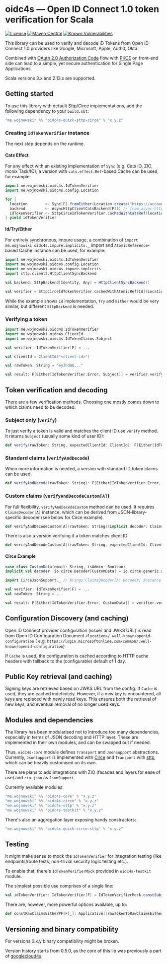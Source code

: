 # oidc4s — Open ID Connect 1.0 token verification for Scala 

[![License](http://img.shields.io/:license-MIT-green.svg)](https://opensource.org/licenses/MIT)
[![Maven Central](https://img.shields.io/maven-central/v/me.wojnowski/oidc4s-core_3.svg?color=blue)](https://search.maven.org/search?q=oidc4s)
[![Known Vulnerabilities](https://snyk.io/test/github/jwojnowski/oidc4s/badge.svg)](https://snyk.io/test/github/jwojnowski/oidc4s)

This library can be used to verify and decode ID Tokens from Open ID Connect 1.0 providers like Google, Microsoft,
Apple, Auth0, Okta.

Combined with [OAuth 2.0 Authorization Code](https://oauth.net/2/grant-types/authorization-code/) flow with [PKCE](https://oauth.net/2/pkce/)
on front-end side can lead to a simple, yet secure authentication for Single Page Applications.

Scala versions 3.x and 2.13.x are supported.

## Getting started

To use this library with default Sttp/Circe implementations, add the following dependency to your `build.sbt`:

```scala
"me.wojnowski" %% "oidc4s-quick-sttp-circe" % "x.y.z"
```

### Creating `IdTokenVerifier` instance

The next step depends on the runtime.

#### Cats Effect

For any effect with an existing implementation of `Sync` (e.g. Cats IO, ZIO, monix Task/IO),
a version with `cats.effect.Ref`-based Cache can be used, for example:

```scala
import me.wojnowski.oidc4s.IdTokenVerifier
import me.wojnowski.oidc4s.config.Location

for {
  location        <- Sync[F].fromEither(Location.create("https://accounts.google.com"))
  backend         <- AsyncHttpClientCatsBackend[F]() // from async-http-client-backend-cats
  idTokenVerifier <- SttpCirceIdTokenVerifier.cachedWithCatsRef(location)(backend)
} yield idTokenVerifier
```

#### Id/Try/Either

For entirely synchronous, impure usage, a combination of `import me.wojnowski.oidc4s.impure.implicits._` import
and `AtomicReference`-based Cache instance can be used, for example:

```scala
import me.wojnowski.oidc4s.IdTokenVerifier
import me.wojnowski.oidc4s.config.Location
import me.wojnowski.oidc4s.impure.implicits._
import sttp.client3.HttpClientSyncBackend

val backend: SttpBackend[Identity, Any] = HttpClientSyncBackend()

val verifier = SttpCirceIdTokenVerifier.cachedWithAtomicRef[Id](Location.unsafeCreate("https://accounts.google.com"))(backend)
```

While the example shows `Id` implementation, `Try` and `Either` would be very similar, but different
`SttpBackend` is needed.

### Verifying a token

```scala
import me.wojnowski.oidc4s.IdTokenVerifier
import me.wojnowski.oidc4s.ClientId
import me.wojnowski.oidc4s.IdTokenClaims.Subject

val verifier: IdTokenVerifier[F] = ...

val clientId = ClientId("<client-id>")

val rawToken: String = "eyJhdWQ..."

val result: F[Either[IdTokenVerifier.Error, Subject]] = verifier.verify(rawToken, clientId)
```

## Token verification and decoding

There are a few verification methods. Choosing one mostly comes down to which claims need to be decoded.

### Subject only (`verify`)
To just verify a token is valid and matches the client ID use `verify` method. It returns `Subject` (usually some kind of user ID):

```scala
def verify(rawToken: String, expectedClientId: ClientId): F[Either[IdTokenVerifier.Error, IdTokenClaims.Subject]]
```

### Standard claims (`verifyAndDecode`)
When more information is needed, a version with standard ID token claims can be used.

```scala
def verifyAndDecode(rawToken: String): F[Either[IdTokenVerifier.Error, IdTokenClaims]]
```

### Custom claims (`verifyAndDecodeCustom[A]`)
For full flexibility, `verifyAndDecodeCustom` method can be used. It requires `ClaimsDecoder[A]` instance, which
can be derived from JSON-library-specific decoder (see below for Circe example). 

```scala
def verifyAndDecodeCustom[A](rawToken: String)(implicit decoder: ClaimsDecoder[A]): F[Either[IdTokenVerifier.Error, A]]
```
There is also a version verifying if a token matches client ID:
```scala
def verifyAndDecodeCustom[A](rawToken: String, expectedClientId: ClientId)(implicit decoder: ClaimsDecoder[A]): F[Either[IdTokenVerifier.Error, A]]
```
#### Circe Example
```scala
case class CustomData(email: String, isAdmin: Boolean)
implicit val decoder: io.circe.Decoder[CustomData] = io.circe.generic.semiauto.deriveDecoder

import CirceJsonSupport._ // brings ClaimsDecoder[A: Decoder] instance into scope

val verifier: IdTokenVerifier[F] = ...
val rawToken: String = ...

val result: F[Either[IdTokenVerifier.Error, CustomData]] = verifier.verifyAndDecodeCustom[CustomData](rawToken)

```


## Configuration Discovery (and caching)

Open ID Connect provider configuration (issuer and JWKS URL) is read from Open ID Configuration Document
`<location>/.well-known/openid-configuration` (
e.g. `https://login.microsoftonline.com/common/.well-known/openid-configuration`)

If `Cache` is used, the configuration is cached according to HTTP cache headers with fallback
to the (configurable) default of 1 day.

## Public Key retrieval (and caching)

Signing keys are retrieved based on JWKS URL from the config. If `Cache` is used, they are cached indefinitely.
However, if a new key is encountered, all keys are replaced with newly read keys. This ensures both the
retrieval of new keys, and eventual removal of no longer used keys.

## Modules and dependencies

The library has been modularised not to introduce too many dependencies, especially in terms
of JSON decoding and HTTP layer. These are implemented in their own modules, and can be swapped out
if needed.

Thus, `oidc4s-core` module defines `Transport` and `JsonSupport` abstractions. Currently, `JsonSupport`
is implemented with [Circe](https://github.com/circe/circe) and `Transport`
with [sttp](https://github.com/softwaremill/sttp), which can be heavily customised on its own.

There are plans to add integrations with ZIO (facades and layers for ease of use) and `zio-json`
as `JsonSupport`.

Currently available modules:

```scala
"me.wojnowski" %% "oidc4s-core" % "x.y.z"
"me.wojnowski" %% "oidc4s-circe" % "x.y.z"
"me.wojnowski" %% "oidc4s-sttp" % "x.y.z"
"me.wojnowski" %% "oidc4s-testkit" % "x.y.z"
```

There's also an aggregation layer exposing handy constructors:

```scala
"me.wojnowski" %% "oidc4s-quick-circe-sttp" % "x.y.z"
```

## Testing
It might make sense to mock the `IdTokenVerifier` for integration testing
(like endpoints/route tests, non-trivial security logic testing etc.).

To enable that, there's `IdTokenVerifierMock` provided in `oidc4s-testkit` module.

The simplest possible use comprises of a single line:
```scala
val idTokenVerifier: IdTokenVerifier[F] = IdTokenVerifierMock.constSubject(Subject("user-id-1"))
```

There are, however, more powerful options available, up to:
```scala
def constRawClaimsEitherPF[F[_]: Applicative](rawTokenToRawClaimsEither: PartialFunction[String, Either[IdTokenVerifier.Error, String]])(implicit jsonSupport: JsonSupport): IdTokenVerifier[F]
```

## Versioning and binary compatibility
For versions 0.x.y binary compatibility might be broken.

Version history starts from 0.5.0, as the core of this lib was previously a part of [googlecloud4s](https://github.com/jwojnowski/googlecloud4s).

